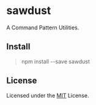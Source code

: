 # sawdust

A Command Pattern Utilities.

## Install

>  npm install --save sawdust

## License

Licensed under the [MIT][license] License.



[license]: (https://github.com/nsato1212/sawdust/blob/master/LICENSE)
 